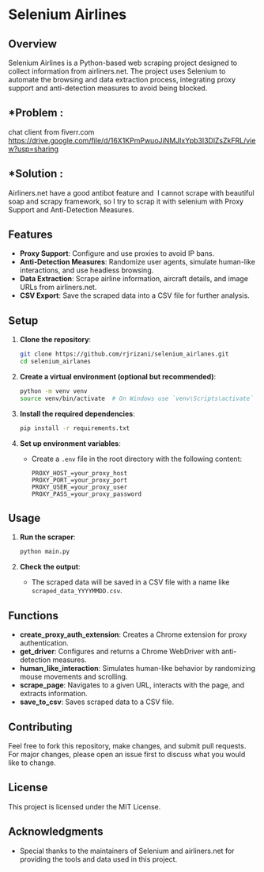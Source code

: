 # Selenium Airlines

## Overview
Selenium Airlines is a Python-based web scraping project designed to collect information from airliners.net. The project uses Selenium to automate the browsing and data extraction process, integrating proxy support and anti-detection measures to avoid being blocked.

## *Problem  :
chat client from fiverr.com
https://drive.google.com/file/d/16X1KPmPwuoJiNMJIxYpb3l3DlZsZkFRL/view?usp=sharing

## *Solution  :
Airliners.net have a good antibot feature and  I cannot scrape with beautiful soap and scrapy framework, so I try to scrap it with selenium with Proxy Support and Anti-Detection Measures.
## Features
- **Proxy Support**: Configure and use proxies to avoid IP bans.
- **Anti-Detection Measures**: Randomize user agents, simulate human-like interactions, and use headless browsing.
- **Data Extraction**: Scrape airline information, aircraft details, and image URLs from airliners.net.
- **CSV Export**: Save the scraped data into a CSV file for further analysis.

## Setup
1. **Clone the repository**:
    ```bash
    git clone https://github.com/rjrizani/selenium_airlanes.git
    cd selenium_airlanes
    ```

2. **Create a virtual environment (optional but recommended)**:
    ```bash
    python -m venv venv
    source venv/bin/activate  # On Windows use `venv\Scripts\activate`
    ```

3. **Install the required dependencies**:
    ```bash
    pip install -r requirements.txt
    ```

4. **Set up environment variables**:
    - Create a `.env` file in the root directory with the following content:
      ```plaintext
      PROXY_HOST_=your_proxy_host
      PROXY_PORT_=your_proxy_port
      PROXY_USER_=your_proxy_user
      PROXY_PASS_=your_proxy_password
      ```

## Usage
1. **Run the scraper**:
    ```bash
    python main.py
    ```

2. **Check the output**:
    - The scraped data will be saved in a CSV file with a name like `scraped_data_YYYYMMDD.csv`.

## Functions
- **create_proxy_auth_extension**: Creates a Chrome extension for proxy authentication.
- **get_driver**: Configures and returns a Chrome WebDriver with anti-detection measures.
- **human_like_interaction**: Simulates human-like behavior by randomizing mouse movements and scrolling.
- **scrape_page**: Navigates to a given URL, interacts with the page, and extracts information.
- **save_to_csv**: Saves scraped data to a CSV file.

## Contributing
Feel free to fork this repository, make changes, and submit pull requests. For major changes, please open an issue first to discuss what you would like to change.

## License
This project is licensed under the MIT License.

## Acknowledgments
- Special thanks to the maintainers of Selenium and airliners.net for providing the tools and data used in this project.
